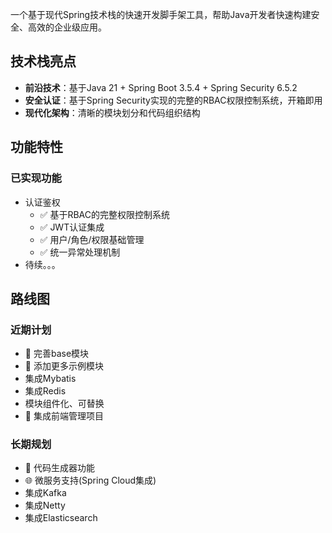 一个基于现代Spring技术栈的快速开发脚手架工具，帮助Java开发者快速构建安全、高效的企业级应用。

## 技术栈亮点

- **前沿技术**：基于Java 21 + Spring Boot 3.5.4 + Spring Security 6.5.2
- **安全认证**：基于Spring Security实现的完整的RBAC权限控制系统，开箱即用
- **现代化架构**：清晰的模块划分和代码组织结构

## 功能特性

### 已实现功能

- 认证鉴权
  - ✅ 基于RBAC的完整权限控制系统
  - ✅ JWT认证集成
  - ✅ 用户/角色/权限基础管理
  - ✅ 统一异常处理机制
- 待续。。。 

## 路线图

### 近期计划

- 🔧 完善base模块 
- 🔧 添加更多示例模块
- 集成Mybatis
- 集成Redis
- 模块组件化、可替换
- 🔧 集成前端管理项目

### 长期规划

- 🚀 代码生成器功能
- 🌐 微服务支持(Spring Cloud集成)
- 集成Kafka
- 集成Netty
- 集成Elasticsearch
